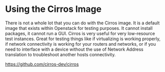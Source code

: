 # Using the Cirros Image
There is not a whole lot that you can do with the Cirros image. It is a default image that exists within Openstack for testing purposes. It cannot install packages, it cannot run a GUI. Cirros is very useful for very low-resource test instances. Great for testing things like if virtualizing is working properly, if network connectivity is working for your routers and networks, or if you need to interface with a device without the use of Network Address translation to troubleshoot another hosts connectivity. 

https://github.com/cirros-dev/cirros

